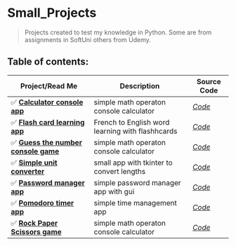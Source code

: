 # **Small_Projects**
> Projects created to test my knowledge in Python.
> Some are from assignments in SoftUni others from Udemy.
## Table of contents:
| Project/Read Me | Description | Source Code|
| --- | --- | --- |
| :white_check_mark: [**Calculator console app**](https://github.com/DelyanNikolov/Small_Projects/blob/main/Calculator_Console_App/ReadMe.md) | simple math operaton console calculator |[*Code*](https://github.com/DelyanNikolov/Small_Projects/blob/main/Calculator_Console_App/calculator.py)| |
| :white_check_mark: [**Flash card learning app**](https://github.com/DelyanNikolov/Small_Projects/blob/main/Flash_Fard_App/readme.md) | French to English word learning with flashhcards |[*Code*](https://github.com/DelyanNikolov/Small_Projects/blob/main/Flash_Fard_App/flash_card_app.py.py)| |
| :white_check_mark: [**Guess the number console game**](https://github.com/DelyanNikolov/Small_Projects/blob/main/Guess_The_Number_Console_Game/readme.md) | simple math operaton console calculator |[*Code*](https://github.com/DelyanNikolov/Small_Projects/blob/main/Guess_The_Number_Console_Game/Guess_the_Number.py)| |
| :white_check_mark: [**Simple unit converter**](https://github.com/DelyanNikolov/Small_Projects/blob/main/Length_Converter/ReadMe.md) | small app with tkinter to convert lengths |[*Code*](https://github.com/DelyanNikolov/Small_Projects/blob/main/Length_Converter/converter.py)| |
| :white_check_mark: [**Password manager app**](https://github.com/DelyanNikolov/Small_Projects/blob/main/Password_Manager_App/readme.md) | simple password manager app with gui |[*Code*](https://github.com/DelyanNikolov/Small_Projects/blob/main/Password_Manager_App/password_manager.py)| |
| :white_check_mark: [**Pomodoro timer app**](https://github.com/DelyanNikolov/Small_Projects/blob/main/Pomodoro_App/ReadMe.md) | simple time management app |[*Code*](https://github.com/DelyanNikolov/Small_Projects/blob/main/Pomodoro_App/pomodoro.py)| |
| :white_check_mark: [**Rock Paper Scissors game**](https://github.com/DelyanNikolov/Small_Projects/blob/main/Rock_Paper_Scissors_Game/ReadMe.md) | simple math operaton console calculator |[*Code*](https://github.com/DelyanNikolov/Small_Projects/blob/main/Rock_Paper_Scissors_Game/rock_paper_scissors.py)| |
